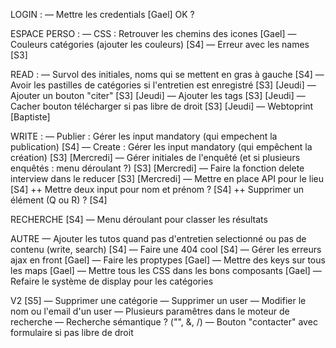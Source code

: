 LOGIN :
— Mettre les credentials [Gael] OK ?

ESPACE PERSO :
— CSS : Retrouver les chemins des icones [Gael]
— Couleurs catégories (ajouter les couleurs) [S4]
— Erreur avec les names [S3]

READ :
— Survol des initiales, noms qui se mettent en gras à gauche [S4]
— Avoir les pastilles de catégories si l'entretien est enregistré [S3] [Jeudi]
— Ajouter un bouton "citer" [S3] [Jeudi]
— Ajouter les tags [S3] [Jeudi]
— Cacher bouton télécharger si pas libre de droit [S3] [Jeudi]
— Webtoprint [Baptiste]

WRITE :
— Publier : Gérer les input mandatory (qui empechent la publication) [S4]
— Create : Gérer les input mandatory (qui empêchent la création) [S3] [Mercredi]
— Gérer initiales de l'enquêté (et si plusieurs enquêtés : menu déroulant ?) [S3] [Mercredi]
— Faire la fonction delete interview dans le reducer [S3] [Mercredi]
— Mettre en place API pour le lieu [S4]
++ Mettre deux input pour nom et prénom ? [S4]
++ Supprimer un élément (Q ou R) ? [S4]

RECHERCHE [S4]
— Menu déroulant pour classer les résultats

AUTRE
— Ajouter les tutos quand pas d'entretien selectionné ou pas de contenu (write, search) [S4]
— Faire une 404 cool [S4]
— Gérer les erreurs ajax en front [Gael]
— Faire les proptypes [Gael]
— Mettre des keys sur tous les maps [Gael]
— Mettre tous les CSS dans les bons composants [Gael]
— Refaire le système de display pour les catégories

V2 [S5]
— Supprimer une catégorie
— Supprimer un user 
— Modifier le nom ou l'email d'un user
— Plusieurs paramêtres dans le moteur de recherche
— Recherche sémantique ? ("", &, /)
— Bouton "contacter" avec formulaire si pas libre de droit
